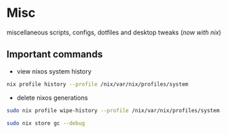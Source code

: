 # Misc

miscellaneous scripts, configs, dotfiles and desktop tweaks (_now with nix_)

## Important commands

- view nixos system history

```sh
nix profile history --profile /nix/var/nix/profiles/system
```

- delete nixos generations

```sh
sudo nix profile wipe-history --profile /nix/var/nix/profiles/system
```

```sh
sudo nix store gc --debug
```
